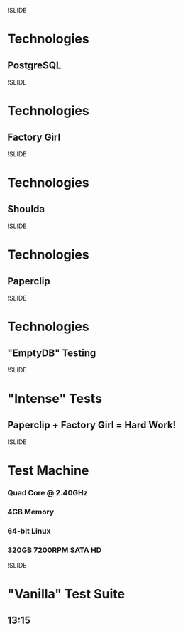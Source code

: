 !SLIDE 
# Technologies
## PostgreSQL

!SLIDE
# Technologies
## Factory Girl
!SLIDE 
# Technologies
## Shoulda

!SLIDE 
# Technologies
## Paperclip

!SLIDE 
# Technologies
## "EmptyDB" Testing

!SLIDE
# "Intense" Tests
## Paperclip + Factory Girl = Hard Work!

!SLIDE
# Test Machine
### Quad Core @ **2.40GHz**
### **4GB** Memory
### 64-bit Linux
### 320GB **7200RPM** SATA HD

!SLIDE
# "Vanilla" Test Suite
## **13:15**
